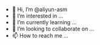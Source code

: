 - 👋 Hi, I’m @aliyun-asm
- 👀 I’m interested in ...
- 🌱 I’m currently learning ...
- 💞️ I’m looking to collaborate on ...
- 📫 How to reach me ...

<!---
aliyun-asm/aliyun-asm is a ✨ special ✨ repository because its `README.md` (this file) appears on your GitHub profile.
You can click the Preview link to take a look at your changes.
--->
